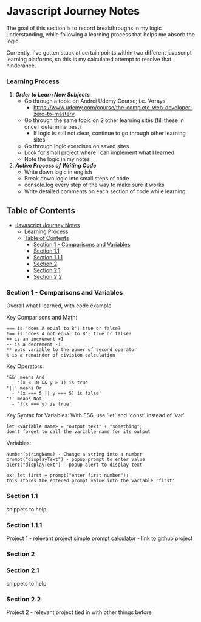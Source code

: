 
# Javascript Journey Notes
The goal of this section is to record breakthroughs in my logic understanding, while following a learning process that helps me absorb the logic. 

Currently, I've gotten stuck at certain points within two different javascript learning platforms, so this is my calculated attempt to resolve that hinderance. 

### Learning Process
1. ***Order to Learn New Subjects***
   - Go through a topic on Andrei Udemy Course; i.e. 'Arrays'
     - https://www.udemy.com/course/the-complete-web-developer-zero-to-mastery
   - Go through the same topic on 2 other learning sites (fill these in once I determine best)
       - If logic is still not clear, continue to go through other learning sites
   - Go through logic exercises on saved sites
   - Look for small project where I can implement what I learned
   - Note the logic in my notes
2. ***Active Process of Writing Code***
   - Write down logic in english
   - Break down logic into small steps of code
   - console.log every step of the way to make sure it works
   - Write detailed comments on each section of code while learning



## Table of Contents
- [Javascript Journey Notes](#javascript-journey-notes)
    - [Learning Process](#learning-process)
  - [Table of Contents](#table-of-contents)
    - [Section 1 - Comparisons and Variables](#section-1---comparisons-and-variables)
    - [Section 1.1](#section-11)
    - [Section 1.1.1](#section-111)
    - [Section 2](#section-2)
    - [Section 2.1](#section-21)
    - [Section 2.2](#section-22)


### Section 1 - Comparisons and Variables
Overall what I learned, with code example

Key Comparisons and Math: 
```
=== is 'does A equal to B'; true or false?
!== is 'does A not equal to B'; true or false?
++ is an increment +1
-- is a decrement -1
** puts variable to the power of second operator
% is a remainder of division calculation
```

Key Operators:
```
'&&' means And
  - '(x < 10 && y > 1) is true
'||' means Or
  - '(x === 5 || y === 5) is false'
'!' means Not
  - '!(x === y) is true'
```

Key Syntax for Variables:
With ES6, use 'let' and 'const' instead of 'var'
```
let <variable name> = "output text" + "something";
don't forget to call the variable name for its output
```

Variables:
```
Number(stringName) - Change a string into a number
prompt("displayText") - popup prompt to enter value
alert("displayText") - popup alert to display text

ex: let first = prompt("enter first number");
this stores the entered prompt value into the variable 'first'
```


### Section 1.1
snippets to help

### Section 1.1.1
Project 1 - relevant project
simple prompt calculator - link to github project

### Section 2

### Section 2.1
snippets to help

### Section 2.2
Project 2 - relevant project tied in with other things before
